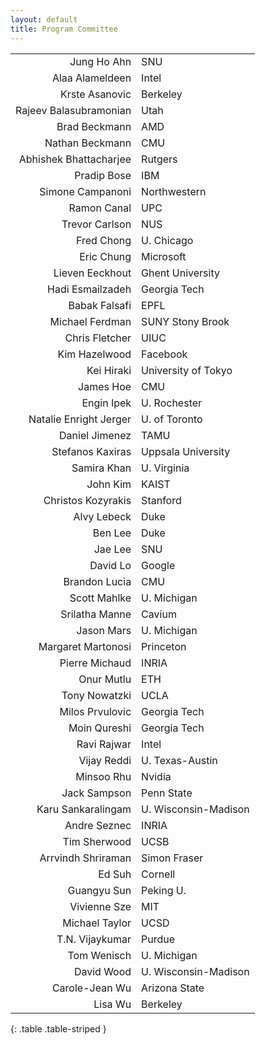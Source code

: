 ```yaml
---
layout: default
title: Program Committee 
---
```

|                                                        |                                  |
| -----------------------------------------------------: | -------------------------------- |
|                                            Jung Ho Ahn |                              SNU |
|                                        Alaa Alameldeen |                            Intel |
|                                         Krste Asanovic |                         Berkeley |
|                                 Rajeev Balasubramonian |                             Utah |
|                                          Brad Beckmann |                              AMD |
|                                        Nathan Beckmann |                              CMU |
|                                 Abhishek Bhattacharjee |                          Rutgers |
|                                            Pradip Bose |                              IBM |
|                                       Simone Campanoni |                     Northwestern |
|                                            Ramon Canal |                              UPC |
|                                         Trevor Carlson |                              NUS |
|                                             Fred Chong |                       U. Chicago |
|                                             Eric Chung |                        Microsoft |
|                                        Lieven Eeckhout |                 Ghent University |
|                                       Hadi Esmailzadeh |                     Georgia Tech |
|                                          Babak Falsafi |                             EPFL |
|                                        Michael Ferdman |                 SUNY Stony Brook |
|                                        Chris  Fletcher |                             UIUC |
|                                          Kim Hazelwood |                         Facebook |
|                                             Kei Hiraki |              University of Tokyo |
|                                              James Hoe |                              CMU |
|                                             Engin Ipek |                     U. Rochester |
|                                 Natalie Enright Jerger |                    U. of Toronto |
|                                         Daniel Jimenez |                             TAMU |
|                                       Stefanos Kaxiras |               Uppsala University |
|                                            Samira Khan |                      U. Virginia |
|                                               John Kim |                            KAIST |
|                                     Christos Kozyrakis |                         Stanford |
|                                            Alvy Lebeck |                             Duke |
|                                                Ben Lee |                             Duke |
|                                                Jae Lee |                              SNU |
|                                               David Lo |                           Google |
|                                          Brandon Lucia |                              CMU |
|                                           Scott Mahlke |                      U. Michigan |
|                                         Srilatha Manne |                           Cavium |
|                                             Jason Mars |                      U. Michigan |
|                                     Margaret Martonosi |                        Princeton |
|                                         Pierre Michaud |                            INRIA |
|                                             Onur Mutlu |                              ETH |
|                                          Tony Nowatzki |                             UCLA |
|                                        Milos Prvulovic |                     Georgia Tech |
|                                           Moin Qureshi |                     Georgia Tech |
|                                            Ravi Rajwar |                            Intel |
|                                            Vijay Reddi |                  U. Texas-Austin |
|                                             Minsoo Rhu |                           Nvidia |
|                                           Jack Sampson |                       Penn State |
|                                     Karu Sankaralingam |             U. Wisconsin-Madison |
|                                           Andre Seznec |                            INRIA |
|                                           Tim Sherwood |                             UCSB |
|                                     Arrvindh Shriraman |                     Simon Fraser |
|                                                 Ed Suh |                          Cornell |
|                                            Guangyu Sun |                        Peking U. |
|                                           Vivienne Sze |                              MIT |
|                                         Michael Taylor |                             UCSD |
|                                        T.N. Vijaykumar |                           Purdue |
|                                            Tom Wenisch |                      U. Michigan |
|                                             David Wood |             U. Wisconsin-Madison |
|                                         Carole-Jean Wu |                    Arizona State |
|                                                Lisa Wu |                         Berkeley |
{: .table .table-striped }
